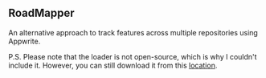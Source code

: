 ## RoadMapper

An alternative approach to track features across multiple repositories using Appwrite.

P.S. Please note that the loader is not open-source, which is why I couldn't include it. 
However, you can still download it from this [location](https://www.flaticon.com/free-animated-icon/hard-drive_9872487?term=cloud&page=1&position=6&origin=search&related_id=9872487).